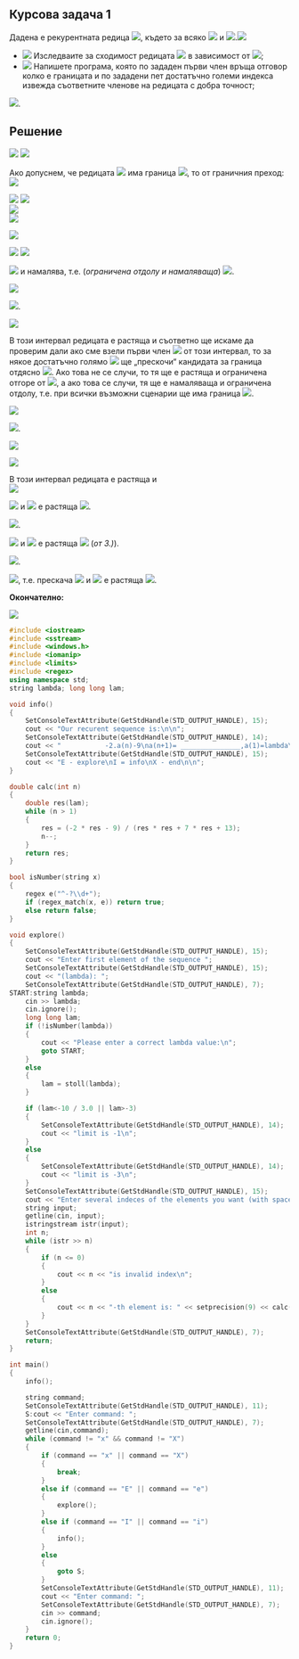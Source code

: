 ## Курсова задача 1
Дадена е рекурентната редица <img src="https://latex.codecogs.com/svg.latex?\{a_n\}_{n=1}^{\infty}">, където за всяко <img src="https://latex.codecogs.com/svg.latex?n\in{N},{\;}a_{n+1}=F(a_n)"> и <img src="https://latex.codecogs.com/svg.latex?а_1=\lambda">.<img src="https://latex.codecogs.com/svg.latex?">
- <img src="https://latex.codecogs.com/svg.latex?a)"> Изследваите за сходимост редицата <img src="https://latex.codecogs.com/svg.latex?\{a_n\}"> в зависимост от <img src="https://latex.codecogs.com/svg.latex?\lambda">;
- <img src="https://latex.codecogs.com/svg.latex?b)"> Напишете програма, която по зададен първи член връща отговор колко е границата и по зададени пет достатъчно големи индекса извежда съответните членове на редицата с добра точност;

<img src="https://latex.codecogs.com/svg.latex?\boxed{62.}{\;}F(x)=\frac{-2x-9}{x^2+7x+13},{\;}\lambda\in{\mathbb{R}}">.

## Решение

<img src="https://latex.codecogs.com/svg.latex?a)"> 

<img src="https://latex.codecogs.com/svg.latex?a_{n+1}=\frac{-2a_n-9}{a_n^2+7a_n+13},{\;}a_1=\lambda\in{\mathbb{R}}">

Ако допуснем, че редицата <img src="https://latex.codecogs.com/svg.latex?\{a_n\}_{n=1}^{\infty}"> има граница <img src="https://latex.codecogs.com/svg.latex?\lim_{n\rightarrow\infty}a_n=l">, то от граничния преход: <img src="https://latex.codecogs.com/svg.latex?l=\frac{-2l-9}{l^2+7l+13}\Leftrightarrow">

<img src="https://latex.codecogs.com/svg.latex?l^3+7l^2+13l=-2l-9\Leftrightarrow{l^3+7l^2+15l+9=0}\Leftrightarrow{l^3+l^2+6l^2+6l+9l+9=0}">

<img src="https://latex.codecogs.com/svg.latex?\Leftrightarrow{l^2(l+1)+6l(l+1)+9(l+1)=0}\Leftrightarrow{(l^2+6l+9)(l+1)=0}\Leftrightarrow{(l+3)^2(l+1)=0}">
<br>
<img src="https://latex.codecogs.com/svg.latex?a_{n+1}-a_n=\frac{-(a_n+1)(a_n+3)^2}{a_n^2+7a_n+13}">
<br>
<img src="https://latex.codecogs.com/svg.latex?sign(a_{n+1}-a_n)">

![](https://github.com/andy489/Data_Structures_and_Algorithms_CPP/blob/master/assets/DIC%2001.png)

<img src="https://latex.codecogs.com/svg.latex?1.){\;}\boxed{\lambda\in(-1;\infty)}"> 

<img src="https://latex.codecogs.com/svg.latex?a_{n+1}-(-1)=\frac{-2a_a-9}{a_n^2+7a_n+13}+1=\frac{-2a_n-9+a_n^2+7a_n+13}{a_n^2+7a_n+13}=">

<img src="https://latex.codecogs.com/svg.latex?=\frac{a_n^2+5a_n+4}{a_n^2+7_n+13}=\frac{(a_n+4)(a_n+1)}{denom.>0}\Rightarrow{a_{n+1>-1}}"> и намалява, т.е. (*ограничена отдолу и намаляваща*) <img src="https://latex.codecogs.com/svg.latex?\Rightarrow{\lim_{n\rightarrow\infty}a_n=-1}">.

<img src="https://latex.codecogs.com/svg.latex?2.){\;}\boxed{\lambda{=-1}}"> 

<img src="https://latex.codecogs.com/svg.latex?a_{n+1}-a_n=0\Rightarrowa_{n+1}=a_n=\cdots{=}a_1=-1\Rightarrow\lim_{n\rightarrow\infty}a_n=-1">.

<img src="https://latex.codecogs.com/svg.latex?3.){\;}\boxed{\lambda\in(-3;-1)}"> 

В този интервал редицата е растяща и съответно ще искаме да проверим дали ако сме взели първи член <img src="https://latex.codecogs.com/svg.latex?a_1=\lambda"> от този интервал, то за някое достатъчно голямо <img src="https://latex.codecogs.com/svg.latex?n:a_n"> ще „прескочи“ кандидата за граница отдясно <img src="https://latex.codecogs.com/svg.latex?n:-1">. Ако това не се случи, то тя ще е растяща и ограничена отгоре от <img src="https://latex.codecogs.com/svg.latex?n:-1">, а ако това се случи, тя ще е намаляваща и ограничена отдолу, т.е. при всички възможни сценарии ще има граница <img src="https://latex.codecogs.com/svg.latex?\lim_{n\rightarrow\infty}a_n=-1">.

<img src="https://latex.codecogs.com/svg.latex?4.){\;}\boxed{\lambda{=-3}}"> 

<img src="https://latex.codecogs.com/svg.latex?a_{n+1}-a_n=0\Rightarrowa_{n+1}=a_n=\cdots{=a_1}=\lambda=-3\Rightarrow\lim_{n\rightarrow\infty}a_n=-3">.

![](https://github.com/andy489/Data_Structures_and_Algorithms_CPP/blob/master/assets/DIC%2002.png)

<img src="https://latex.codecogs.com/svg.latex?5.){\;}\boxed{\lambda\in(-4;-3)}"> 

В този интервал редицата е растяща и<br>
<img src="https://latex.codecogs.com/svg.latex?a_{n+1}-(-3)=\frac{-2a_n-9}{a_n^2+7a_n+13}+3=\frac{3a_n^2+19a_n+30}{denom.>0}=\frac{3(a_n+\frac{10}{3})(a_n+3)}{denom.>0}">

<img src="https://latex.codecogs.com/svg.latex?5.1.){\;}\boxed{\lambda\in(\frac{-10}{3};-3)}:a_{n+1}-(-3)<0"> и <img src="https://latex.codecogs.com/svg.latex?\{a_n\}"> е растяща <img src="https://latex.codecogs.com/svg.latex?\Rightarrow{\lim_{n\rightarrow{\infty}}a_n=-3}">.

<img src="https://latex.codecogs.com/svg.latex?5.2.){\;}\boxed{\lambda{=-\frac{10}{3}}}:a_{n+1}=-3\stackrel{\text{4.)}}{\Rightarrow}\lim_{n\rightarrow\infty}{a_n=-3}">.


<img src="https://latex.codecogs.com/svg.latex?5.3.){\;}\boxed{\lambda\in(-4,-\frac{10}{3})}:a_{n+1}-(-3)>0"> и <img src="https://latex.codecogs.com/svg.latex?\{a_n\}"> е растяща <img src="https://latex.codecogs.com/svg.latex?\Rightarrow\lim_{n\rightarrow\infty}a_n=-1"> (*от 3.)*).

<img src="https://latex.codecogs.com/svg.latex?6.){\;}\boxed{\lambda=-4}:a_{n+1}=-1\stackrel{\text{2.)}}{\Rightarrow}\lim_{n\rightarrow\infty}a_n=-1">.

<img src="https://latex.codecogs.com/svg.latex?7.){\;}\boxed{\lambda\in(-\infty{;}-4)}:a_{n+1}-(-3)>0">, т.е. прескача <img src="https://latex.codecogs.com/svg.latex?-3"> и <img src="https://latex.codecogs.com/svg.latex?\{a_n\}"> е растяща <img src="https://latex.codecogs.com/svg.latex?\Rightarrow{\lim_{n\rightarrow\infty}{a_n}=-1}">.

**Окончателно:**

<img src="https://latex.codecogs.com/svg.latex?\lim_{n\rightarrow\infty}a_n=\begin{cases}-1,{\;}a_1\in({-\infty};-10/3)\cup{(-3;+\infty)}\\-3,{\;}a_1\in[-10/3;-3]\end{cases}}">

```cpp
#include <iostream>
#include <sstream>
#include <windows.h>
#include <iomanip>
#include <limits>
#include <regex>
using namespace std;
string lambda; long long lam;

void info()
{
	SetConsoleTextAttribute(GetStdHandle(STD_OUTPUT_HANDLE), 15);
	cout << "Our recurent sequence is:\n\n";
	SetConsoleTextAttribute(GetStdHandle(STD_OUTPUT_HANDLE), 14);
	cout << "           -2.a(n)-9\na(n+1)= _______________,a(1)=lambda\n        a(n)^2+7a(n)+13\n\n";
	SetConsoleTextAttribute(GetStdHandle(STD_OUTPUT_HANDLE), 15);
	cout << "E - explore\nI = info\nX - end\n\n";
}

double calc(int n)
{
	double res(lam);
	while (n > 1)
	{
		res = (-2 * res - 9) / (res * res + 7 * res + 13);
		n--;
	}
	return res;
}

bool isNumber(string x) 
{
	regex e("^-?\\d+");
	if (regex_match(x, e)) return true;
	else return false;
}

void explore()
{
	SetConsoleTextAttribute(GetStdHandle(STD_OUTPUT_HANDLE), 15);
	cout << "Enter first element of the sequence ";
	SetConsoleTextAttribute(GetStdHandle(STD_OUTPUT_HANDLE), 15);
	cout << "(lambda): ";
	SetConsoleTextAttribute(GetStdHandle(STD_OUTPUT_HANDLE), 7);
START:string lambda;
	cin >> lambda;
	cin.ignore();
	long long lam;
	if (!isNumber(lambda))
	{
		cout << "Please enter a correct lambda value:\n";
		goto START;
	}
	else
	{
		lam = stoll(lambda);
	}

	if (lam<-10 / 3.0 || lam>-3)
	{
		SetConsoleTextAttribute(GetStdHandle(STD_OUTPUT_HANDLE), 14);
		cout << "limit is -1\n";
	}
	else
	{
		SetConsoleTextAttribute(GetStdHandle(STD_OUTPUT_HANDLE), 14);
		cout << "limit is -3\n";
	}
	SetConsoleTextAttribute(GetStdHandle(STD_OUTPUT_HANDLE), 15);
	cout << "Enter several indeces of the elements you want (with space delimeter):\n";
	string input;
	getline(cin, input);
	istringstream istr(input);
	int n;
	while (istr >> n)
	{
		if (n <= 0)
		{
			cout << n << "is invalid index\n";
		}
		else
		{
			cout << n << "-th element is: " << setprecision(9) << calc(n) << '\n';
		}
	}
	SetConsoleTextAttribute(GetStdHandle(STD_OUTPUT_HANDLE), 7);
	return;
}

int main()
{
	info();

	string command;
	SetConsoleTextAttribute(GetStdHandle(STD_OUTPUT_HANDLE), 11);
	S:cout << "Enter command: ";
	SetConsoleTextAttribute(GetStdHandle(STD_OUTPUT_HANDLE), 7);
	getline(cin,command);
	while (command != "x" && command != "X")
	{
		if (command == "x" || command == "X")
		{
			break;
		}
		else if (command == "E" || command == "e")
		{
			explore();
		}
		else if (command == "I" || command == "i")
		{
			info();
		}
		else
		{
			goto S;
		}
		SetConsoleTextAttribute(GetStdHandle(STD_OUTPUT_HANDLE), 11);
		cout << "Enter command: ";
		SetConsoleTextAttribute(GetStdHandle(STD_OUTPUT_HANDLE), 7);
		cin >> command;
		cin.ignore();
	}
	return 0;
}
```
